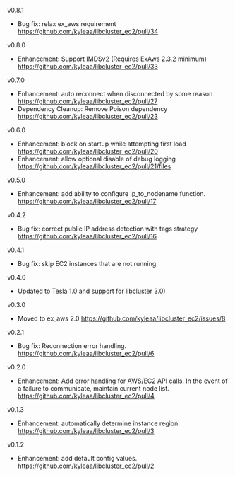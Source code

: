 v0.8.1
- Bug fix: relax ex_aws requirement https://github.com/kyleaa/libcluster_ec2/pull/34

v0.8.0
- Enhancement: Support IMDSv2 (Requires ExAws 2.3.2 minimum) https://github.com/kyleaa/libcluster_ec2/pull/33

v0.7.0
- Enhancement: auto reconnect when disconnected by some reason https://github.com/kyleaa/libcluster_ec2/pull/27
- Dependency Cleanup: Remove Poison dependency https://github.com/kyleaa/libcluster_ec2/pull/23

v0.6.0
- Enhancement: block on startup while attempting first load https://github.com/kyleaa/libcluster_ec2/pull/20
- Enhancement: allow optional disable of debug logging https://github.com/kyleaa/libcluster_ec2/pull/21/files

v0.5.0
- Enhancement: add ability to configure ip_to_nodename function. https://github.com/kyleaa/libcluster_ec2/pull/17

v0.4.2
- Bug fix: correct public IP address detection with tags strategy https://github.com/kyleaa/libcluster_ec2/pull/16

v0.4.1
- Bug fix: skip EC2 instances that are not running

v0.4.0
- Updated to Tesla 1.0 and support for libcluster 3.0)

v0.3.0
- Moved to ex_aws 2.0 https://github.com/kyleaa/libcluster_ec2/issues/8

v0.2.1
- Bug fix: Reconnection error handling. https://github.com/kyleaa/libcluster_ec2/pull/6

v0.2.0
- Enhancement: Add error handling for AWS/EC2 API calls. In the event of a failure to communicate, maintain current node list. https://github.com/kyleaa/libcluster_ec2/pull/4

v0.1.3
- Enhancement: automatically determine instance region.  https://github.com/kyleaa/libcluster_ec2/pull/3

v0.1.2
- Enhancement: add default config values.  https://github.com/kyleaa/libcluster_ec2/pull/2
